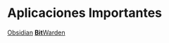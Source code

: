 # Aplicaciones Importantes
[Obsidian](https://obsidian.md/)
[**Bit**Warden](https://bitwarden.com/ "Gestor de contraseñas")